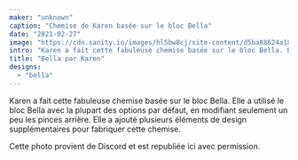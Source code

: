 ```yaml
---
maker: "unknown"
caption: "Chemise de Karen basée sur le bloc Bella"
date: "2021-02-27"
image: "https://cdn.sanity.io/images/hl5bw8cj/site-content/d5ba88624a180a770eb8f022022447b5c7f91649-810x810.jpg"
intro: "Karen a fait cette fabuleuse chemise basée sur le bloc Bella. Elle a utilisé le bloc Bella avec la plupart des options par défaut, en modifiant seulement un peu les pinces arrière. Elle a ajouté plusieurs éléments de design supplémentaires pour fabriquer cette chemise."
title: "Bella par Karen"
designs:
  - "bella"
---
```



Karen a fait cette fabuleuse chemise basée sur le bloc Bella. Elle a utilisé le bloc Bella avec la plupart des options par défaut, en modifiant seulement un peu les pinces arrière. Elle a ajouté plusieurs éléments de design supplémentaires pour fabriquer cette chemise.

<Note>

Cette photo provient de Discord et est republiée ici avec permission.

</Note>

